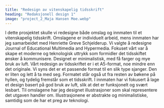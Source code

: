```yaml
---
title: "Redesign av vitenskapelig tidsskrift"
heading: "Redaksjonell design 1"
image: "project_2_Maja Hansen Moe.webp"
---
```


I dette prosjektet skulle vi redesigne både omslag og innmaten til et vitenskapelig tidsskrift. Omslagene er individuelt arbeid, mens innmaten har jeg samarbeidet med Henriette Greve Schjelderup. Vi valgte å redesigne Journal of Educational Multimedia and Hypermedia. Fokuset vårt var å skape et moderne og teknologisk uttrykk som formidler det tidsskiftet ønsker å kommunisere. Designet er minimalistisk, med få farger og mye bruk av luft. Vårt redesign av tidsskriftet er i et A5-format, noe mindre enn det originale. Vi syns det er et passende format til en slik type sjanger. Den er liten og lett å ta med seg. Formatet står også ut fra resten av bøkene på hyllen, og tydelig fremstår som et tidsskrift. I innmaten har vi fokusert å lage et design basert på god bruk av luft, slik at det er funksjonelt og svært lesbart. Til omslagene har jeg designet illustrasjoner som skal representere det utgaven handler om. Illustrasjonene er abstrakte og minimalistiske, samtidig som de har et preg av teknologi.
